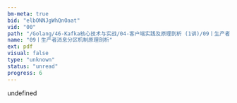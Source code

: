 ```yaml
---
bm-meta: true
bid: "elbONNJgWhQnOaat"
vid: "00"
path: "/Golang/46-Kafka核心技术与实战/04-客户端实践及原理剖析 (1讲)/09丨生产者消息分区机制原理剖析.pdf"
name: "09丨生产者消息分区机制原理剖析"
ext: pdf
visual: false
type: "unknown"
status: "unread"
progress: 6
---
```

undefined